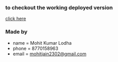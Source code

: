 ### to checkout the working deployed version

[click here](http://silent-rock.surge.sh)

### Made by

- name = Mohit Kumar Lodha
- phone = 8770158963
- email = mohitjain2302@gmail.com
